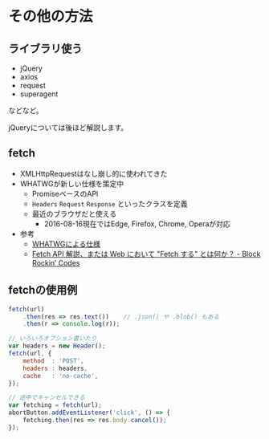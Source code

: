 その他の方法
================================================================

## ライブラリ使う

- jQuery
- axios
- request
- superagent

などなど。

jQueryについては後ほど解説します。


## fetch

- XMLHttpRequestはなし崩し的に使われてきた
- WHATWGが新しい仕様を策定中
  - PromiseベースのAPI
  - `Headers` `Request` `Response` といったクラスを定義
  - 最近のブラウザだと使える
    - 2016-08-16現在ではEdge, Firefox, Chrome, Operaが対応
- 参考
  - [WHATWGによる仕様](https://fetch.spec.whatwg.org/)
  - [Fetch API 解説、または Web において "Fetch する" とは何か？ - Block Rockin’ Codes](http://jxck.hatenablog.com/entry/whatwg-fetch)


## fetchの使用例

```javascript
fetch(url)
    .then(res => res.text())    // .json() や .blob() もある
    .then(r => console.log(r));

// いろいろオプション書いたり
var headers = new Header();
fetch(url, {
    method  : 'POST',
    headers : headers,
    cache   : 'no-cache',
});

// 途中でキャンセルできる  
var fetching = fetch(url);
abortButton.addEventListener('click', () => {
    fetching.then(res => res.body.cancel());
});
```
